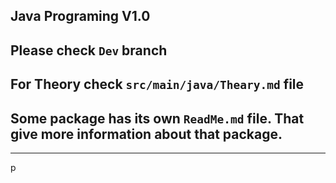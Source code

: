 ## Java Programing V1.0

## Please check `Dev` branch

## For Theory check `src/main/java/Theary.md` file

## Some package has its own `ReadMe.md` file. That give more information about that package.

---------------------------------------------

p
